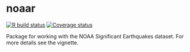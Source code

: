 # noaar
<!-- badges: start -->
[![R build status](https://github.com/dragosmg/noaar/workflows/R-CMD-check/badge.svg)](https://github.com/dragosmg/noaar/actions)
 [![Coverage status](https://codecov.io/gh/dragosmg/noaar/branch/master/graph/badge.svg)](https://codecov.io/github/dragosmg/noaar?branch=master)
<!-- badges: end -->

Package for working with the NOAA Significant Earthquakes dataset. For more details see the vignette.

